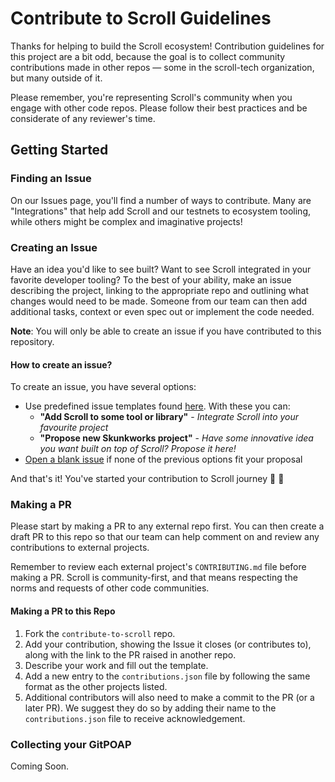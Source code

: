 # Contribute to Scroll Guidelines

Thanks for helping to build the Scroll ecosystem! Contribution guidelines for
this project are a bit odd, because the goal is to collect community
contributions made in other repos — some in the scroll-tech organization, but
many outside of it.

Please remember, you're representing Scroll's community when you engage with
other code repos. Please follow their best practices and be considerate of any
reviewer's time.

## Getting Started

### Finding an Issue

On our Issues page, you'll find a number of ways to contribute. Many are
"Integrations" that help add Scroll and our testnets to ecosystem tooling, while
others might be complex and imaginative projects!

### Creating an Issue

Have an idea you'd like to see built? Want to see Scroll integrated in your
favorite developer tooling? To the best of your ability, make an issue
describing the project, linking to the appropriate repo and outlining what
changes would need to be made. Someone from our team can then add additional
tasks, context or even spec out or implement the code needed.

**Note**: You will only be able to create an issue if you have contributed to
this repository.

#### How to create an issue?

To create an issue, you have several options:

- Use predefined issue templates found
  [here](https://github.com/scroll-tech/contribute-to-scroll/issues/new/choose).
  With these you can:
  - **"Add Scroll to some tool or library"** - _Integrate Scroll into your
    favourite project_
  - **"Propose new Skunkworks project"** - _Have some innovative idea you want
    built on top of Scroll? Propose it here!_
- [Open a blank issue](https://github.com/scroll-tech/contribute-to-scroll/issues/new)
  if none of the previous options fit your proposal

And that's it! You've started your contribution to Scroll journey 📜 🚀

### Making a PR

Please start by making a PR to any external repo first. You can then create a
draft PR to this repo so that our team can help comment on and review any
contributions to external projects.

Remember to review each external project's `CONTRIBUTING.md` file before making
a PR. Scroll is community-first, and that means respecting the norms and
requests of other code communities.

#### Making a PR to this Repo

1. Fork the `contribute-to-scroll` repo.
2. Add your contribution, showing the Issue it closes (or contributes to), along
   with the link to the PR raised in another repo.
3. Describe your work and fill out the template.
4. Add a new entry to the `contributions.json` file by following the same format
   as the other projects listed.
5. Additional contributors will also need to make a commit to the PR (or a later
   PR). We suggest they do so by adding their name to the `contributions.json`
   file to receive acknowledgement.

### Collecting your GitPOAP

Coming Soon.

